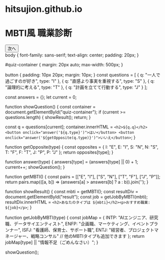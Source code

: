 # hitsujion.github.io
<!DOCTYPE html>
<html lang="ja">
<head>
  <meta charset="UTF-8">
  <title>MBTI職業診断</title>
  <link rel="stylesheet" href="style.css">
</head>
<body>
  <h1>MBTI風 職業診断</h1>
  <div id="quiz-container"></div>
  <button onclick="nextQuestion()">次へ</button>
  <div id="result"></div>
  <script src="script.js"></script>
</body>
</html>
body {
  font-family: sans-serif;
  text-align: center;
  padding: 20px;
}

#quiz-container {
  margin: 20px auto;
  max-width: 500px;
}

button {
  padding: 10px 20px;
  margin: 10px;
}
const questions = [
  { q: "一人で過ごすのが好き", type: "I" },
  { q: "直感より事実を重視する", type: "S" },
  { q: "論理的に考える", type: "T" },
  { q: "計画を立てて行動する", type: "J" }
];

const answers = {};
let current = 0;

function showQuestion() {
  const container = document.getElementById("quiz-container");
  if (current >= questions.length) {
    showResult();
    return;
  }

  const q = questions[current];
  container.innerHTML = `
    <h2>${q.q}</h2>
    <button onclick="answer('${q.type}')">はい</button>
    <button onclick="answer('${getOpposite(q.type)}')">いいえ</button>
  `;
}

function getOpposite(type) {
  const opposites = { I: "E", E: "I", S: "N", N: "S", T: "F", F: "T", J: "P", P: "J" };
  return opposites[type];
}

function answer(type) {
  answers[type] = (answers[type] || 0) + 1;
  current++;
  showQuestion();
}

function getMBTI() {
  const pairs = [["E", "I"], ["S", "N"], ["T", "F"], ["J", "P"]];
  return pairs.map(([a, b]) => (answers[a] > answers[b] ? a : b)).join('');
}

function showResult() {
  const mbti = getMBTI();
  const resultDiv = document.getElementById("result");
  const job = getJobByMBTI(mbti);
  resultDiv.innerHTML = `<h2>あなたのタイプは ${mbti}</h2><p>おすすめ職業: ${job}</p>`;
}

function getJobByMBTI(type) {
  const jobMap = {
    INTP: "AIエンジニア、研究職、データサイエンティスト",
    ENFP: "企画職、マーケティング、イベントプランナー",
    ISFJ: "看護師、保育士、サポート職",
    ENTJ: "経営者、プロジェクトマネージャー、戦略コンサル"
    // 他のMBTIタイプも追加できます
  };
  return jobMap[type] || "情報不足（ごめんなさい）";
}

showQuestion();
